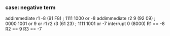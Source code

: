 ### case: negative term
addimmediate r1 -8 (91 F8) 	; 1111 1000 or -8
addimmediate r2 9 (92 09) 	; 0000 1001 or 9
or r1 r2 r3 (61 23) 		; 1111 1001 or -7
interrupt 0 (8000)
R1 == -8
R2 == 9
R3 == -7
